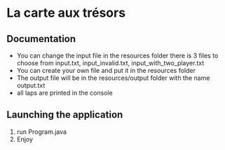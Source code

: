 # La carte aux trésors

## Documentation

- You can change the input file in the resources folder there is 3 files to choose from input.txt, input_invalid.txt, input_with_two_player.txt
- You can create your own file and put it in the resources folder
- The output file will be in the resources/output folder with the name output.txt
- all laps are printed in the console

## Launching the application

1. run Program.java
2. Enjoy